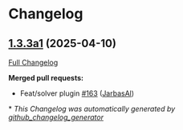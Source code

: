 # Changelog

## [1.3.3a1](https://github.com/OpenVoiceOS/ovos-bus-client/tree/1.3.3a1) (2025-04-10)

[Full Changelog](https://github.com/OpenVoiceOS/ovos-bus-client/compare/1.3.2...1.3.3a1)

**Merged pull requests:**

- Feat/solver plugin [\#163](https://github.com/OpenVoiceOS/ovos-bus-client/pull/163) ([JarbasAl](https://github.com/JarbasAl))



\* *This Changelog was automatically generated by [github_changelog_generator](https://github.com/github-changelog-generator/github-changelog-generator)*
